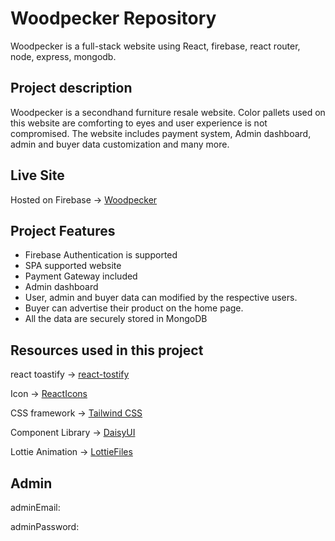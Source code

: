 # Woodpecker Repository
Woodpecker is a full-stack website using React, firebase, react router, node, express, mongodb.

## Project description
Woodpecker is a secondhand furniture resale website. Color pallets used on this website are comforting to eyes and user experience is not compromised. The website includes payment system, Admin dashboard, admin and buyer data customization and many more.

## Live Site
Hosted on Firebase -> [Woodpecker](https://woodpecker-12.firebaseapp.com)

## Project Features

* Firebase Authentication is supported
* SPA supported website
* Payment Gateway included
* Admin dashboard
* User, admin and buyer data can modified by the respective users.
* Buyer can advertise their product on the home page.
* All the data are securely stored in MongoDB 

## Resources used in this project

react toastify -> [react-tostify](https://www.npmjs.com/package/react-toastify)

Icon -> [ReactIcons](https://react-icons.github.io/react-icons/)

CSS framework -> [Tailwind CSS](https://tailwindcss.com/)

Component Library -> [DaisyUI](https://daisyui.com/)

Lottie Animation -> [LottieFiles](https://lottiefiles.com/featured)

## Admin 

adminEmail: 

adminPassword: 